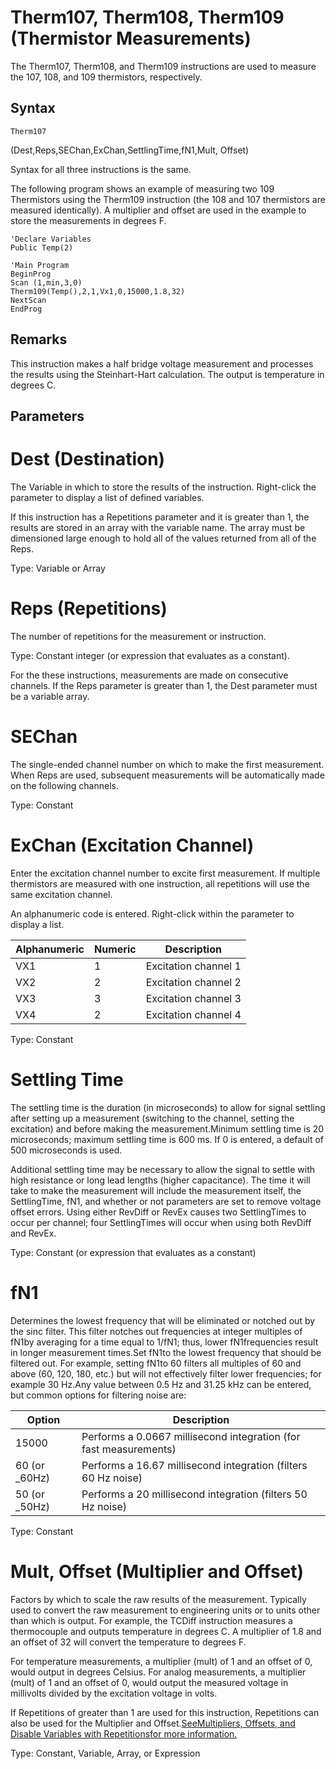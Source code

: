 # Therm107, Therm108, Therm109 (Thermistor Measurements)

The Therm107, Therm108, and Therm109 instructions are used to measure the 107, 108, and 109 thermistors, respectively.

## Syntax

```
Therm107
```

(Dest,Reps,SEChan,ExChan,SettlingTime,fN1,Mult, Offset)

Syntax for all three instructions is the same.

The following program shows an example of measuring two 109 Thermistors using the Therm109 instruction (the 108 and 107 thermistors are measured identically). A multiplier and offset are used in the example to store the measurements in degrees F.

```
'Declare Variables
Public Temp(2)

'Main Program
BeginProg
Scan (1,min,3,0)
Therm109(Temp(),2,1,Vx1,0,15000,1.8,32)
NextScan
EndProg
```

## Remarks

This instruction makes a half bridge voltage measurement and processes the results using the Steinhart-Hart calculation. The output is temperature in degrees C.

## Parameters

# Dest (Destination)

The Variable in which to store the results of the instruction. Right-click the parameter to display a list of defined variables.

If this instruction has a Repetitions parameter and it is greater than 1, the results are stored in an array with the variable name. The array must be dimensioned large enough to hold all of the values returned from all of the Reps.

Type: Variable or Array

# Reps (Repetitions)

The number of repetitions for the measurement or instruction.

Type: Constant integer (or expression that evaluates as a constant).

For the these instructions, measurements are made on consecutive channels. If the Reps parameter is greater than 1, the Dest parameter must be a variable array.

# SEChan

The single-ended channel number on which to make the first measurement. When Reps are used, subsequent measurements will be automatically made on the following channels.

Type: Constant

# ExChan (Excitation Channel)

Enter the excitation channel number to excite first measurement. If multiple thermistors are measured with one instruction, all repetitions will use the same excitation channel.

An alphanumeric code is entered. Right-click within the parameter to display a list.

| Alphanumeric | Numeric | Description          |
| ------------ | ------- | -------------------- |
| VX1          | 1       | Excitation channel 1 |
| VX2          | 2       | Excitation channel 2 |
| VX3          | 3       | Excitation channel 3 |
| VX4          | 2       | Excitation channel 4 |

Type: Constant

# Settling Time

The settling time is the duration (in microseconds) to allow for signal settling after setting up a measurement (switching to the channel, setting the excitation) and before making the measurement.Minimum settling time is 20 microseconds; maximum settling time is 600 ms. If 0 is entered, a default of 500 microseconds is used.

Additional settling time may be necessary to allow the signal to settle with high resistance or long lead lengths (higher capacitance). The time it will take to make the measurement will include the measurement itself, the SettlingTime, fN1, and whether or not parameters are set to remove voltage offset errors. Using either RevDiff or RevEx causes two SettlingTimes to occur per channel; four SettlingTimes will occur when using both RevDiff and RevEx.

Type: Constant (or expression that evaluates as a constant)

# fN1

Determines the lowest frequency that will be eliminated or notched out by the sinc filter. This filter notches out frequencies at integer multiples of fN1by averaging for a time equal to 1/fN1; thus, lower fN1frequencies result in longer measurement times.Set fN1to the lowest frequency that should be filtered out. For example, setting fN1to 60 filters all multiples of 60 and above (60, 120, 180, etc.) but will not effectively filter lower frequencies; for example 30 Hz.Any value between 0.5 Hz and 31.25 kHz can be entered, but common options for filtering noise are:

| Option         | Description                                                       |
| -------------- | ----------------------------------------------------------------- |
| 15000          | Performs a 0.0667 millisecond integration (for fast measurements) |
| 60 (or \_60Hz) | Performs a 16.67 millisecond integration (filters 60 Hz noise)    |
| 50 (or \_50Hz) | Performs a 20 millisecond integration (filters 50 Hz noise)       |

Type: Constant

# Mult, Offset (Multiplier and Offset)

Factors by which to scale the raw results of the measurement. Typically used to convert the raw measurement to engineering units or to units other than which is output. For example, the TCDiff instruction measures a thermocouple and outputs temperature in degrees C. A multiplier of 1.8 and an offset of 32 will convert the temperature to degrees F.

For temperature measurements, a multiplier (mult) of 1 and an offset of 0, would output in degrees Celsius. For analog measurements, a multiplier (mult) of 1 and an offset of 0, would output the measured voltage in millivolts divided by the excitation voltage in volts.

If Repetitions of greater than 1 are used for this instruction, Repetitions can also be used for the Multiplier and Offset.[SeeMultipliers, Offsets, and Disable Variables with Repetitionsfor more information.](../Info/multipliersoffsets.md)

Type: Constant, Variable, Array, or Expression
